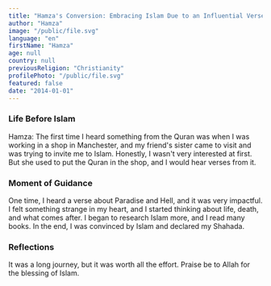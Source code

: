 ```yaml
---
title: "Hamza's Conversion: Embracing Islam Due to an Influential Verse"
author: "Hamza"
image: "/public/file.svg"
language: "en"
firstName: "Hamza"
age: null
country: null
previousReligion: "Christianity"
profilePhoto: "/public/file.svg"
featured: false
date: "2014-01-01"
---
```


### Life Before Islam

Hamza: The first time I heard something from the Quran was when I was working in a shop in Manchester, and my friend's sister came to visit and was trying to invite me to Islam. Honestly, I wasn't very interested at first. But she used to put the Quran in the shop, and I would hear verses from it.

### Moment of Guidance

One time, I heard a verse about Paradise and Hell, and it was very impactful. I felt something strange in my heart, and I started thinking about life, death, and what comes after. I began to research Islam more, and I read many books. In the end, I was convinced by Islam and declared my Shahada.

### Reflections

It was a long journey, but it was worth all the effort. Praise be to Allah for the blessing of Islam.
